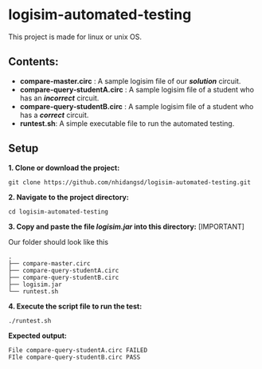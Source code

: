 # logisim-automated-testing
This project is made for linux or unix OS.

## Contents:
- **compare-master.circ** : A sample logisim file of our ***solution*** circuit.
- **compare-query-studentA.circ** : A sample logisim file of a student who has an ***incorrect*** circuit.
- **compare-query-studentB.circ** : A sample logisim file of a student who has a ***correct*** circuit.
- **runtest.sh**: A simple executable file to run the automated testing.

## Setup

**1. Clone or download the project:**
```
git clone https://github.com/nhidangsd/logisim-automated-testing.git
```
**2. Navigate to the project directory:**
```
cd logisim-automated-testing
```
**3. Copy and paste the file ***logisim.jar*** into this directory:** [IMPORTANT]

Our folder should look like this
```
.
├── compare-master.circ
├── compare-query-studentA.circ
├── compare-query-studentB.circ
├── logisim.jar
└── runtest.sh
```
**4. Execute the script file to run the test:**
```
./runtest.sh
```

**Expected output:**

```
File compare-query-studentA.circ FAILED
FIle compare-query-studentB.circ PASS
```
